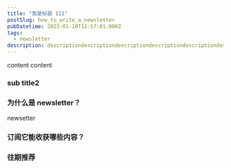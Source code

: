 ```yaml
---
title: "我是标题 111"
postSlug: how_to_write_a_newsletter
pubDatetime: 2023-01-10T12:57:01.000Z
tags:
  - newsletter
description: descriptiondescriptiondescriptiondescriptiondescriptiondescription。
---
```


content content 

### sub title2



### 为什么是 newsletter？

newsetter
### 订阅它能收获哪些内容？


### 往期推荐

